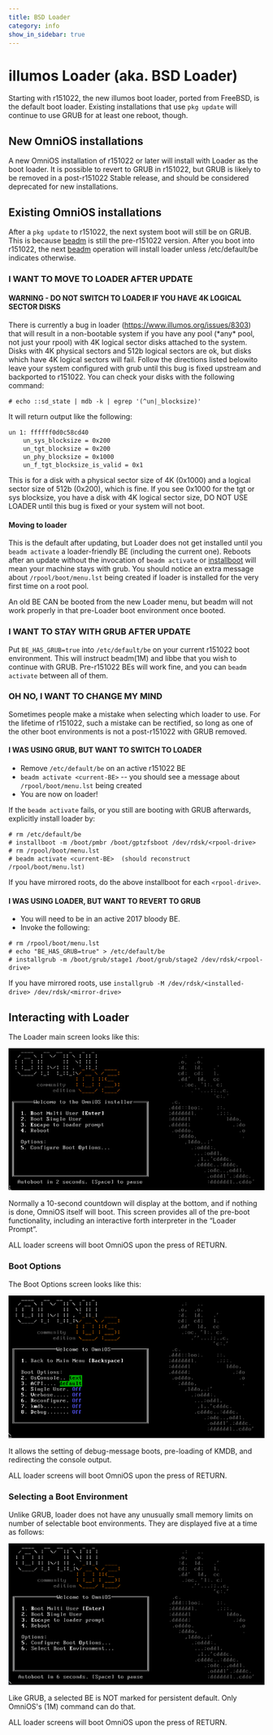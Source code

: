 ```yaml
---
title: BSD Loader
category: info
show_in_sidebar: true
---
```


illumos Loader (aka. BSD Loader)
==================================

Starting with r151022, the new illumos boot loader, ported from FreeBSD,
is the default boot loader. Existing installations that use `pkg update` will
continue to use GRUB for at least one reboot, though.

New OmniOS installations
------------------------

A new OmniOS installation of r151022 or later will install with Loader
as the boot loader. It is possible to revert to GRUB in r151022, but
GRUB is likely to be removed in a post-r151022 Stable release, and
should be considered deprecated for new installations.

Existing OmniOS installations
-----------------------------

After a `pkg update` to r151022, the next system boot will still be on
GRUB. This is because [beadm](http://illumos.org/man/1m/beadm) is still
the pre-r151022 version. After you boot into r151022, the next
[beadm](http://illumos.org/man/1m/beadm) operation will install loader
unless /etc/default/be indicates otherwise.

### I WANT TO MOVE TO LOADER AFTER UPDATE

#### WARNING - DO NOT SWITCH TO LOADER IF YOU HAVE 4K LOGICAL SECTOR DISKS

There is currently a bug in loader (https://www.illumos.org/issues/8303)
that will result in a non-bootable system if you have any pool (\*any\*
pool, not just your rpool) with 4K logical sector disks attached to the
system. Disks with 4K physical sectors and 512b logical sectors are ok,
but disks which have 4K logical sectors will fail. Follow the directions
listed belowito leave your system configured with grub until this bug is
fixed upstream and backported to r151022. You can check your disks with the
following command:

```
# echo ::sd_state | mdb -k | egrep '(^un|_blocksize)'
```

It will return output like the following:

```
un 1: ffffff0d0c58cd40                                                          
    un_sys_blocksize = 0x200                                                    
    un_tgt_blocksize = 0x200                                                    
    un_phy_blocksize = 0x1000                                                   
    un_f_tgt_blocksize_is_valid = 0x1
```

This is for a disk with a physical sector size of 4K (0x1000) and a
logical sector size of 512b (0x200), which is fine. If you see 0x1000
for the tgt or sys blocksize, you have a disk with 4K logical sector
size, DO NOT USE LOADER until this bug is fixed or your system will not
boot.

#### Moving to loader

This is the default after updating, but Loader does not get installed
until you `beadm activate` a loader-friendly BE (including the current one). Reboots
after an update without the invocation of `beadm activate` or
[installboot](http://illumos.org/man/1m/installboot) will mean your
machine stays with grub. You should notice an extra message about `/rpool/boot/menu.lst` being
created if loader is installed for the very first time on a root pool.

An old BE CAN be booted from the new Loader menu, but beadm will not
work properly in that pre-Loader boot environment once booted.

### I WANT TO STAY WITH GRUB AFTER UPDATE

Put `BE_HAS_GRUB=true` into `/etc/default/be` on your current r151022 boot environment. This will instruct
beadm(1M) and libbe that you wish to continue with GRUB. Pre-r151022 BEs
will work fine, and you can `beadm activate` between all of them.

### OH NO, I WANT TO CHANGE MY MIND

Sometimes people make a mistake when selecting which loader to use. For
the lifetime of r151022, such a mistake can be rectified, so long as one
of the other boot environments is not a post-r151022 with GRUB removed.

#### I WAS USING GRUB, BUT WANT TO SWITCH TO LOADER

* Remove `/etc/default/be` on an active r151022 BE
* `beadm activate <current-BE>` -- you should see a message about `/rpool/boot/menu.lst` being created
* You are now on loader!

If the `beadm activate` fails, or you still are booting with GRUB afterwards, explicitly install loader by:

```
# rm /etc/default/be
# installboot -m /boot/pmbr /boot/gptzfsboot /dev/rdsk/<rpool-drive>
# rm /rpool/boot/menu.lst
# beadm activate <current-BE>  (should reconstruct /rpool/boot/menu.lst)
```

If you have mirrored roots, do the above installboot for each `<rpool-drive>`.

#### I WAS USING LOADER, BUT WANT TO REVERT TO GRUB

* You will need to be in an active 2017 bloody BE.
* Invoke the following:

```
# rm /rpool/boot/menu.lst
# echo "BE_HAS_GRUB=true" > /etc/default/be
# installgrub -m /boot/grub/stage1 /boot/grub/stage2 /dev/rdsk/<rpool-drive>
```

If you have mirrored roots, use `installgrub -M /dev/rdsk/<installed-drive> /dev/rdsk/<mirror-drive>`

Interacting with Loader
-----------------------

The Loader main screen looks like this:

![Main loader screen)](/assets/images/install_48_48.png)

Normally a 10-second countdown will display at the bottom, and if
nothing is done, OmniOS itself will boot. This screen provides all of
the pre-boot functionality, including an interactive forth interpreter
in the “Loader Prompt”.

ALL loader screens will boot OmniOS upon the press of RETURN.

### Boot Options

The Boot Options screen looks like this:

![Boot Options](/assets/images/BootOptions.png)

It allows the setting of debug-message boots, pre-loading of KMDB, and
redirecting the console output.

ALL loader screens will boot OmniOS upon the press of RETURN.

### Selecting a Boot Environment

Unlike GRUB, loader does not have any unusually small memory limits on
number of selectable boot environments. They are displayed five at a
time as follows:

![Selecting a Boot Environment](/assets/images/BootEnv.png)

Like GRUB, a selected BE is NOT marked for persistent default. Only
OmniOS's (1M) command can do that.

ALL loader screens will boot OmniOS upon the press of RETURN.
